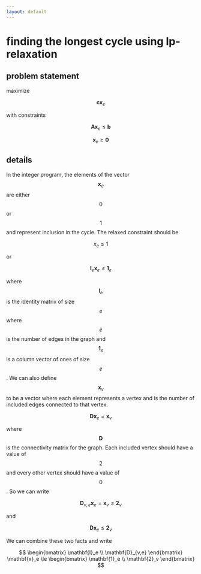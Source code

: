 ```yaml
---
layout: default
---
```


# finding the longest cycle using lp-relaxation

## problem statement

maximize

$$
\mathbf{c} \mathbf{x}_e
$$

with constraints

$$
\mathbf{A} \mathbf{x}_e \le \mathbf{b}
$$

$$
\mathbf{x}_e \ge \mathbf{0}
$$

## details

In the integer program, the elements of the vector $$\mathbf{x}_e$$ are either $$0$$ or $$1$$ and represent inclusion in the cycle.
The relaxed constraint should be 

$$
x_e \le 1
$$

or

$$
\mathbf{I}_{e} \mathbf{x}_e \le \mathbf{1}_e
$$

where $$\mathbf{I}_{e}$$ is the identity matrix of size $$e$$ where $$e$$ is the number of edges in the graph and $$\mathbf{1}_e$$ is a column vector of ones of size $$e$$.
We can also define $$\mathbf{x}_v$$ to be a vector where each element represents a vertex and is the number of included edges connected to that vertex.

$$
\mathbf{D} \mathbf{x}_e = \mathbf{x}_v
$$

where $$\mathbf{D}$$ is the connectivity matrix for the graph.
Each included vertex should have a value of $$2$$ and every other vertex should have a value of $$0$$.
So we can write

$$
\mathbf{D}_{v,e} \mathbf{x}_e = \mathbf{x}_v \le \mathbf{2}_v
$$

and

$$
\mathbf{D} \mathbf{x}_e \le \mathbf{2}_v
$$

We can combine these two facts and write

$$
\begin{bmatrix}
\mathbf{I}_e \\
\mathbf{D}_{v,e}
\end{bmatrix}
\mathbf{x}_e \le
\begin{bmatrix}
\mathbf{1}_e \\
\mathbf{2}_v
\end{bmatrix}
$$








